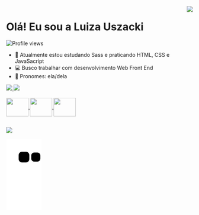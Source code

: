 <img align="right" height="200" src="https://user-images.githubusercontent.com/105115163/178321089-2bf7445f-77f2-4b77-9a3a-e1df90e0919c.gif" />

# Olá! Eu sou a Luiza Uszacki
<p align="left"> <img src="https://komarev.com/ghpvc/?username=luizauszacki&style=flat-square&color=ff69b4" alt="Profile views" /> </p>

- 📕 Atualmente estou estudando Sass e praticando HTML, CSS e JavaSacript
- 💻 Busco trabalhar com desenvolvimento Web Front End
- 🙂 Pronomes: ela/dela

<div>
  <a href="https://github.com/LuizaUszacki">
  <img height="180em" src="https://github-readme-stats.vercel.app/api?username=LuizaUszacki&show_icons=true&theme=dracula&include_all_commits=true&count_private=true"/>
  <img height="180em" src="https://github-readme-stats.vercel.app/api/top-langs/?username=LuizaUszacki&layout=compact&langs_count=6&theme=dracula"/>
</div>

<br/>

<div style="display: inline_block">
  <img height="50" width="60" align="center" src="https://cdn.jsdelivr.net/gh/devicons/devicon/icons/html5/html5-original.svg" />
  <img height="50" width="60" align="center" src="https://cdn.jsdelivr.net/gh/devicons/devicon/icons/css3/css3-original.svg" />
  <img height="50" width="60" align="center" src="https://cdn.jsdelivr.net/gh/devicons/devicon/icons/javascript/javascript-original.svg" />
</div>
 
##
 
 <div>
  <a href="https://www.linkedin.com/in/luiza-pereira-uszacki-a69050176/" target="_blank"><img src="https://img.shields.io/badge/LinkedIn-0077B5?style=for-the-badge&logo=linkedin&logoColor=white"></a>
 </div>
 
 ![Snake animation](https://github.com/LuizaUszacki/LuizaUszacki/blob/output/github-contribution-grid-snake.svg)
